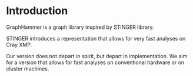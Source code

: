 Introduction
============

GraphHammer is a graph library inspired by STINGER library.

STINGER introduces a representation that allows for very fast analyses
on Cray XMP.

Our version does not depart in spirit, but depart in implementation.
We aim for a version that allows for fast analyses on conventional
hardware or on cluster machines.
